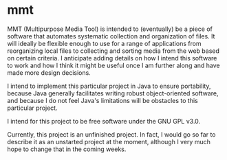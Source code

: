 # mmt
MMT (Multipurpose Media Tool) is intended to (eventually) be a piece of software that automates systematic collection and organization of files. It will ideally be flexible enough to use for a range of applications from reorganizing local files to collecting  and sorting media from the web based on certain criteria. I anticipate adding details on how I intend this software to work and how I think it might be useful once I am further along and have made more design decisions.

I intend to implement this particular project in Java to ensure portability, because Java generally facilitates writing robust object-oriented software, and because I do not feel Java's limitations will be obstacles to this particular project.

I intend for this project to be free software under the GNU GPL v3.0.

Currently, this project is an unfinished project. In fact, I would go so far to describe it as an unstarted project at the moment, although I very much hope to change that in the coming weeks.

